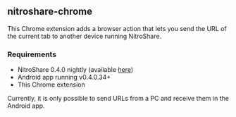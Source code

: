 ## nitroshare-chrome

This Chrome extension adds a browser action that lets you send the URL of the current tab to another device running NitroShare.

### Requirements

- NitroShare 0.4.0 nightly (available [here](https://ci.quickmediasolutions.com/job/nitroshare/))
- Android app running v0.4.0.34+
- This Chrome extension

Currently, it is only possible to send URLs from a PC and receive them in the Android app.
